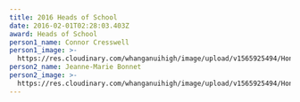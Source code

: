 ```yaml
---
title: 2016 Heads of School
date: 2016-02-01T02:28:03.403Z
award: Heads of School
person1_name: Connor Cresswell
person1_image: >-
  https://res.cloudinary.com/whanganuihigh/image/upload/v1565925494/Honours%20Board/2016_Head_Boy_Connor_Cresswell.jpg
person2_name: Jeanne-Marie Bonnet
person2_image: >-
  https://res.cloudinary.com/whanganuihigh/image/upload/v1565925494/Honours%20Board/2016_Head_Girl_Jeanne-Marie_Bonnet.jpg
---
```


